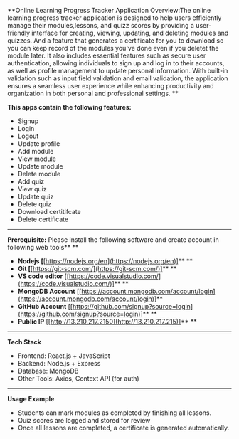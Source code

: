 **Online Learning Progress Tracker Application Overview:The online learning progress tracker application is designed to help users efficiently manage their modules,lessons, and quizz scores by providing a user-friendly interface for creating, viewing, updating, and deleting modules and quizzes. And a feature that generates a certificate for you to download so you can keep record of the modules you've done even if you deletet the module later. It also includes essential features such as secure user authentication, allowing individuals to sign up and log in to their accounts, as well as profile management to update personal information. With built-in validation such as input field validation and email validation, the application ensures a seamless user experience while enhancing productivity and organization in both personal and professional settings. **

**This apps **contain** the following features:**

* Signup
* Login
* Logout
* Update profile
* Add module
* View module
* Update module
* Delete module
* Add quiz
* View quiz
* Update quiz
* Delete quiz
* Download certitifcate
* Delete certificate

---------

**Prerequisite:** Please install the following software and create account in following web tools** **

* **Nodejs [**[https://nodejs.org/en](https://nodejs.org/en)]** **
* **Git [**[https://git-scm.com/](https://git-scm.com/)]** **
* **VS code editor** [[https://code.visualstudio.com/](https://code.visualstudio.com/)]** **
* **MongoDB Account** [[https://account.mongodb.com/account/login](https://account.mongodb.com/account/login)]**
* **GitHub Account** [[https://github.com/signup?source=login](https://github.com/signup?source=login)]** **
* **Public IP** [[http://13.210.217.2150](http://13.210.217.215)]** **

---

**Tech Stack**


* Frontend: React.js + JavaScript
* Backend: Node.js + Express 
* Database: MongoDB
* Other Tools: Axios, Context API (for auth)

---

**Usage Example**

* Students can mark modules as completed by finishing all lessons.
* Quiz scores are logged and stored for review
* Once all lessons are completed, a certificate is generated automatically.
